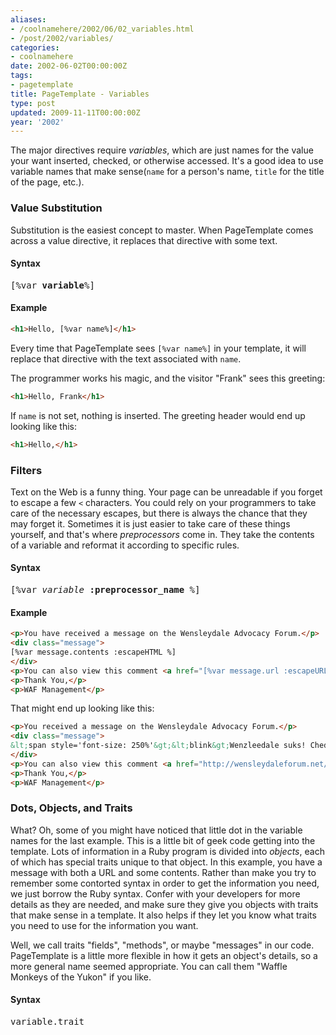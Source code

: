 ```yaml
---
aliases:
- /coolnamehere/2002/06/02_variables.html
- /post/2002/variables/
categories:
- coolnamehere
date: 2002-06-02T00:00:00Z
tags:
- pagetemplate
title: PageTemplate - Variables
type: post
updated: 2009-11-11T00:00:00Z
year: '2002'
---
```

<!--more-->
The major directives require *variables*, which are just names for the value 
your want inserted, checked, or otherwise accessed. It's a good idea to use 
variable names that make sense(`name` for a person's name, `title` for the 
title of the page, etc.).

### Value Substitution

Substitution is the easiest concept to master. When PageTemplate comes across 
a value directive, it replaces that directive with some text.

#### Syntax

<pre>
[%var <strong>variable</strong>%]
</pre>

#### Example

``` html
<h1>Hello, [%var name%]</h1>
```

Every time that PageTemplate sees `[%var name%]` in your template, it will 
replace that directive with the text associated with `name`.

The programmer works his magic, and the visitor "Frank" sees this greeting:

``` html
<h1>Hello, Frank</h1>
```

If `name` is not set, nothing is inserted. The greeting header would end up 
looking like this:

``` html
<h1>Hello,</h1>
```

### Filters

Text on the Web is a funny thing. Your page can be unreadable if you forget to 
escape a few `<` characters. You could rely on your programmers to take care 
of the necessary escapes, but there is always the chance that they may forget 
it. Sometimes it is just easier to take care of these things yourself, and 
that's where *preprocessors* come in. They take the contents of a variable 
and reformat it according to specific rules.

#### Syntax

<pre>
[%var <em>variable</em> <strong>:preprocessor_name</strong> %]
</pre>

#### Example

``` html
<p>You have received a message on the Wensleydale Advocacy Forum.</p>
<div class="message">
[%var message.contents :escapeHTML %]
</div>
<p>You can also view this comment <a href="[%var message.url :escapeURL %]">here</a></p>
<p>Thank You,</p>
<p>WAF Management</p>
```

That might end up looking like this:

``` html
<p>You received a message on the Wensleydale Advocacy Forum.</p>
<div class="message">
&lt;span style='font-size: 250%'&gt;&lt;blink&gt;Wenzleedale suks! Cheddr 4evar!!1!&lt;/blink&gt;&lt;/span&gt;
</div>
<p>You can also view this comment <a href="http://wensleydaleforum.net/messages/view/Wenzlee+Sucks%21">here</a></p>
<p>Thank You,</p>
<p>WAF Management</p>
```

### Dots, Objects, and Traits

What? Oh, some of you might have noticed that little dot in the variable names 
for the last example. This is a little bit of geek code getting into the 
template. Lots of information in a Ruby program is divided into *objects*, 
each of which has special traits unique to that object. In this example, you 
have a message with both a URL and some contents. Rather than make you try to 
remember some contorted syntax in order to get the information you need, we 
just borrow the Ruby syntax. Confer with your developers for more details as 
they are needed, and make sure they give you objects with traits that make 
sense in a template. It also helps if they let you know what traits you need 
to use for the information you want.

<aside>
Well, we call traits "fields", "methods", or maybe "messages" in our code. 
PageTemplate is a little more flexible in how it gets an object's details, 
so a more general name seemed appropriate. You can call them "Waffle 
Monkeys of the Yukon" if you like.
</aside>

#### Syntax

<pre>variable.trait</pre>

